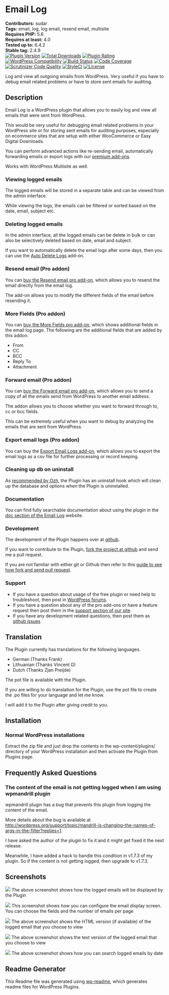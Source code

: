 # Email Log #
**Contributors:** sudar  
**Tags:** email, log, log email, resend email, multisite  
**Requires PHP:** 5.6  
**Requires at least:** 4.0  
**Tested up to:** 6.4.2  
**Stable tag:** 2.4.9  
[![Plugin Version](https://img.shields.io/wordpress/plugin/v/email-log.svg)]() [![Total Downloads](https://img.shields.io/wordpress/plugin/dt/email-log.svg)]() [![Plugin Rating](https://img.shields.io/wordpress/plugin/r/email-log.svg)]() [![WordPress Compatibility](https://img.shields.io/wordpress/v/email-log.svg)]() [![Build Status](https://scrutinizer-ci.com/g/sudar/email-log/badges/build.png?b=master)](https://scrutinizer-ci.com/g/sudar/email-log/build-status/master) [![Code Coverage](https://scrutinizer-ci.com/g/sudar/email-log/badges/coverage.png?b=master)](https://scrutinizer-ci.com/g/sudar/email-log/?branch=master) [![Scrutinizer Code Quality](https://scrutinizer-ci.com/g/sudar/email-log/badges/quality-score.png?b=master)](https://scrutinizer-ci.com/g/sudar/email-log/?branch=master) [![StyleCI](https://styleci.io/repos/7374859/shield?branch=master)](https://styleci.io/repos/7374859) [![License](https://img.shields.io/badge/license-GPL--2.0%2B-red.svg)](https://wordpress.org/about/license/)

Log and view all outgoing emails from WordPress. Very useful if you have to debug email related problems or have to store sent emails for auditing.

## Description ##

Email Log is a WordPress plugin that allows you to easily log and view all emails that were sent from WordPress.

This would be very useful for debugging email related problems in your WordPress site or for storing sent emails for auditing purposes, especially on ecommerce sites that are setup with either WooCommerce or Easy Digital Downloads.

You can perform advanced actions like re-sending email, automatically forwarding emails or export logs with our [premium add-ons](https://wpemaillog.com/store/?utm_campaign=Upsell&utm_medium=wporg&utm_source=readme&utm_content=store).

Works with WordPress Multisite as well.
### Viewing logged emails

The logged emails will be stored in a separate table and can be viewed from the admin interface.

While viewing the logs, the emails can be filtered or sorted based on the date, email, subject etc.

### Deleting logged emails

In the admin interface, all the logged emails can be delete in bulk or can also be selectively deleted based on date, email and subject.

If you want to automatically delete the email logs after some days, then you can use the [Auto Delete Logs](https://wpemaillog.com/addons/auto-delete-logs/?utm_campaign=Upsell&utm_medium=wporg&utm_source=readme&utm_content=dl) add-on.

### Resend email (Pro addon)

You can [buy the Resend email pro add-on](https://wpemaillog.com/addons/resend-email/?utm_campaign=Upsell&utm_medium=wporg&utm_source=readme&utm_content=re),
which allows you to resend the email directly from the email log.

The add-on allows you to modify the different fields of the email before resending it.

### More Fields (Pro addon)

You can [buy the More Fields pro add-on](https://wpemaillog.com/addons/more-fields/?utm_campaign=Upsell&utm_medium=wporg&utm_source=readme&utm_content=mf),
which shows additional fields in the email log page. The following are the additional fields that are added by this addon.

- From
- CC
- BCC
- Reply To
- Attachment

### Forward email (Pro addon)

You can [buy the Forward email pro add-on](https://wpemaillog.com/addons/more-fields/?utm_campaign=Upsell&utm_medium=wporg&utm_source=readme&utm_content=fe),
which allows you to send a copy of all the emails send from WordPress to another email address.

The addon allows you to choose whether you want to forward through to, cc or bcc fields.

This can be extremely useful when you want to debug by analyzing the emails that are sent from WordPress.

### Export email logs (Pro addon)

You can buy the [Export Email Logs add-on](https://wpemaillog.com/addons/export-logs/?utm_campaign=Upsell&utm_medium=wporg&utm_source=readme&utm_content=el), which allows you to export the email logs as a csv file for further processing or record keeping.

### Cleaning up db on uninstall

As [recommended by Ozh][1], the Plugin has an uninstall hook which will clean up the database and options when the Plugin is uninstalled.

 [1]: https://sudarmuthu.com/blog/lessons-from-wordpress-plugin-competition/

### Documentation

You can find fully searchable documentation about using the plugin in the [doc section of the Email Log](https://wpemaillog.com/docs/) website.

### Development

The development of the Plugin happens over at [github](http://github.com/sudar/email-log).

If you want to contribute to the Plugin, [fork the project at github](http://github.com/sudar/email-log) and send me a pull request.

If you are not familiar with either git or Github then refer to this [guide to see how fork and send pull request](http://sudarmuthu.com/blog/contributing-to-project-hosted-in-github).

### Support

- If you have a question about usage of the free plugin or need help to troubleshoot, then post in [WordPress forums](https://wordpress.org/support/plugin/email-log).
- If you have a question about any of the pro add-ons or have a feature request then post them in the [support section of our site](https://wpemaillog.com/support/?utm_campaign=Upsell&utm_medium=wporg&utm_source=readme&utm_content=support).
- If you have any development related questions, then post them as [github issues](https://github.com/sudar/email-log/issues)

## Translation ##

The Plugin currently has translations for the following languages.

*   German (Thanks Frank)
*   Lithuanian (Thanks  Vincent G)
*   Dutch (Thanks Zjan Preijde)

The pot file is available with the Plugin.

If you are willing to do translation for the Plugin, use the pot file to create the .po files for your language and let me know.

I will add it to the Plugin after giving credit to you.

## Installation ##

### Normal WordPress installations

Extract the zip file and just drop the contents in the wp-content/plugins/ directory of your WordPress installation and then activate the Plugin from Plugins page.

## Frequently Asked Questions ##

### The content of the email is not getting logged when I am using wpmandrill plugin

wpmandrill plugin has a bug that prevents this plugin from logging the content of the email.

More details about the bug is available at http://wordpress.org/support/topic/mandrill-is-changing-the-names-of-args-in-the-filter?replies=1.

I have asked the author of the plugin to fix it and it might get fixed it the next release.

Meanwhile, I have added a hack to handle this condition in v1.7.3 of my plugin. So if the content is not getting logged, then upgrade to v1.7.3.

## Screenshots ##

![](assets-wp-repo/screenshot-1.png)
The above screenshot shows how the logged emails will be displayed by the Plugin

![](assets-wp-repo/screenshot-2.png)
This screenshot shows how you can configure the email display screen. You can choose the fields and the number of emails per page

![](assets-wp-repo/screenshot-3.png)
The above screenshot shows the HTML version (if available) of the logged email that you choose to view

![](assets-wp-repo/screenshot-4.png)
The above screenshot shows the text version of the logged email that you choose to view

![](assets-wp-repo/screenshot-5.png)
The above screenshot shows how you can search logged emails by date

## Readme Generator ##

This Readme file was generated using <a href = 'http://sudarmuthu.com/wordpress/wp-readme'>wp-readme</a>, which generates readme files for WordPress Plugins.
